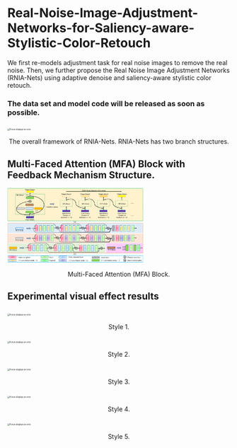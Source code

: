 # Real-Noise-Image-Adjustment-Networks-for-Saliency-aware-Stylistic-Color-Retouch
We first re-models adjustment task for real noise images to remove the real noise. Then, we further propose the Real Noise Image Adjustment Networks (RNIA-Nets) using adaptive denoise and saliency-aware stylistic color retouch.
### The data set and model code will be released as soon as possible.

<img src="https://github.com/JiangBoCS/Real-Noise-Image-Adjustment-Networks-for-Saliency-aware-Stylistic-Color-Retouch/blob/main/framework.png"
     alt="Picture displays an error."
     style="zoom:30%"/>
<center><p>The overall framework of RNIA-Nets. RNIA-Nets has two branch structures.</p></center>

## Multi-Faced Attention (MFA) Block with Feedback Mechanism Structure.
<img src="https://github.com/JiangBoCS/RNIA-Nets/blob/main/Multi-Faced%20Attention%20(MFA)%20Block%20with%20Feedback%20Mechanism%20Structure.png"
     alt="Picture displays an error."
     style="zoom:30%"/>
<center><p>Multi-Faced Attention (MFA) Block.</p></center>

## Experimental visual effect results
<img src="https://github.com/JiangBoCS/RNIA-Nets/blob/main/Noisy%20image_10_3-RNIA-Nets%20(Ours)_10_3.png"
     alt="Picture displays an error."
     style="zoom:30%"/>
<center><p>Style 1.</p></center>

 <img src="https://github.com/JiangBoCS/RNIA-Nets/blob/main/Noisy%20image_11_2-RNIA-Nets%20(Ours)_11_2.png"
     alt="Picture displays an error."
     style="zoom:30%"/>
 <center><p>Style 2.</p></center>

<img src="https://github.com/JiangBoCS/RNIA-Nets/blob/main/Noisy%20image_3_2-RNIA-Nets%20(Ours)_3_2.png"
     alt="Picture displays an error."
     style="zoom:30%"/>
 <center><p>Style 3.</p></center>
 
 <img src="https://github.com/JiangBoCS/RNIA-Nets/blob/main/Noisy%20image_2_8-RNIA-Nets%20(Ours)_2_8.png"
     alt="Picture displays an error."
     style="zoom:30%"/>
 <center><p>Style 4.</p></center>
 
  <img src="https://github.com/JiangBoCS/RNIA-Nets/blob/main/Noisy%20image_18_7-RNIA-Nets%20(Ours)_18_7.png"
     alt="Picture displays an error."
     style="zoom:30%"/>
 <center><p>Style 5.</p></center>
 

 
 
 

